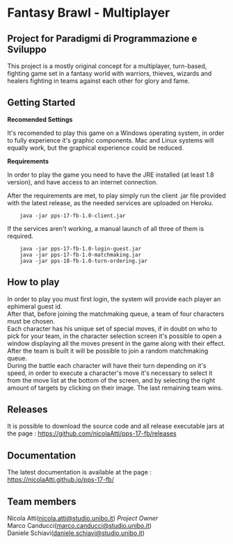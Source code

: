 # Fantasy Brawl - Multiplayer

## Project for Paradigmi di Programmazione e Sviluppo

This project is a mostly original concept for a multiplayer, turn-based, fighting game set in a fantasy world with warriors, thieves, wizards and healers fighting in teams against each other for glory and fame.



## Getting Started

<Strong>Recomended Settings</Strong>

It's recomended to play this game on a Windows operating system, in order to fully experience it's graphic components.
Mac and Linux systems will equally work, but the graphical experience could be reduced.

<Strong>Requirements</Strong>

In order to play the game you need to have the JRE installed (at least 1.8 version), and have access to an internet connection.

After the requirements are met, to play simply run the client .jar file provided with the latest release, as the needed services are uploaded on Heroku.

```
	java -jar pps-17-fb-1.0-client.jar
```

If the services aren't working, a manual launch of all three of them is required.

```
	java -jar pps-17-fb-1.0-login-guest.jar
	java -jar pps-17-fb-1.0-matchmaking.jar
	java -jar pps-18-fb-1.0-turn-ordering.jar
```

## How to play

In order to play you must first login, the system will provide each player an ephimeral guest id.\
After that, before joining the matchmaking queue, a team of four characters must be chosen.\
Each character has his unique set of special moves, if in doubt on who to pick for your team, in the character selection screen it's possible to open a window displaying all the moves present in the game along with their effect.
After the team is built it will be possible to join a random matchmaking queue. \
During the battle each character will have their turn depending on it's speed, in order to execute a character's move it's necessary to select it from the move list at the bottom of the screen, and by selecting the right amount of targets by clicking on their image.
The last remaining team wins.

## Releases
It is possible to download the source code and all release executable jars at the page : https://github.com/nicolaAtti/pps-17-fb/releases

## Documentation

The latest documentation is available at the page :  https://nicolaAtti.github.io/pps-17-fb/

## Team members
Nicola Atti(nicola.atti@studio.unibo.it) *Project Owner*              
Marco Canducci(marco.canducci@studio.unibo.it)  
Daniele Schiavi(daniele.schiavi@studio.unibo.it)
